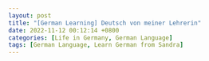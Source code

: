 ```yaml
---
layout: post
title: "[German Learning] Deutsch von meiner Lehrerin"
date: 2022-11-12 00:12:14 +0800
categories: [Life in Germany, German Language]
tags: [German Language, Learn German from Sandra]
---
```



